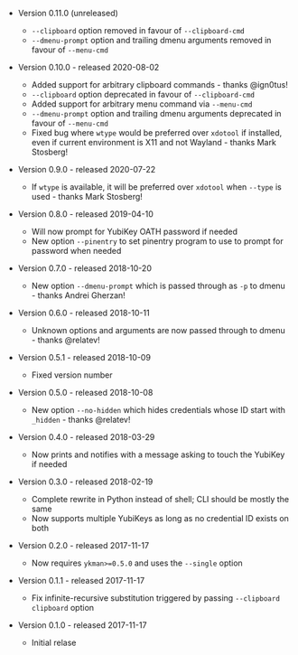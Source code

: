 - Version 0.11.0 (unreleased)
  - `--clipboard` option removed in favour of `--clipboard-cmd`
  - `--dmenu-prompt` option and trailing dmenu arguments removed in favour of
    `--menu-cmd`

- Version 0.10.0 - released 2020-08-02
  - Added support for arbitrary clipboard commands - thanks @ign0tus!
  - `--clipboard` option deprecated in favour of `--clipboard-cmd`
  - Added support for arbitrary menu command via `--menu-cmd`
  - `--dmenu-prompt` option and trailing dmenu arguments deprecated in favour of
    `--menu-cmd`
  - Fixed bug where `wtype` would be preferred over `xdotool` if installed, even
    if current environment is X11 and not Wayland - thanks Mark Stosberg!

- Version 0.9.0 - released 2020-07-22
  - If `wtype` is available, it will be preferred over `xdotool` when `--type`
    is used - thanks Mark Stosberg!

- Version 0.8.0 - released 2019-04-10
  - Will now prompt for YubiKey OATH password if needed
  - New option `--pinentry` to set pinentry program to use to prompt for
    password when needed

- Version 0.7.0 - released 2018-10-20
  - New option `--dmenu-prompt` which is passed through as `-p` to dmenu -
    thanks Andrei Gherzan!

- Version 0.6.0 - released 2018-10-11
  - Unknown options and arguments are now passed through to dmenu - thanks
    @relatev!

- Version 0.5.1 - released 2018-10-09
  - Fixed version number

- Version 0.5.0 - released 2018-10-08
  - New option `--no-hidden` which hides credentials whose ID start with
    `_hidden` - thanks @relatev!

- Version 0.4.0 - released 2018-03-29
  - Now prints and notifies with a message asking to touch the YubiKey if needed

- Version 0.3.0 - released 2018-02-19
  - Complete rewrite in Python instead of shell; CLI should be mostly the same
  - Now supports multiple YubiKeys as long as no credential ID exists on both

- Version 0.2.0 - released 2017-11-17
  - Now requires `ykman>=0.5.0` and uses the `--single` option

- Version 0.1.1 - released 2017-11-17
  - Fix infinite-recursive substitution triggered by passing
    `--clipboard clipboard` option

- Version 0.1.0 - released 2017-11-17
  - Initial relase
